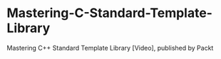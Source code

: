# Mastering-C-Standard-Template-Library
Mastering C++ Standard Template Library [Video], published by Packt
